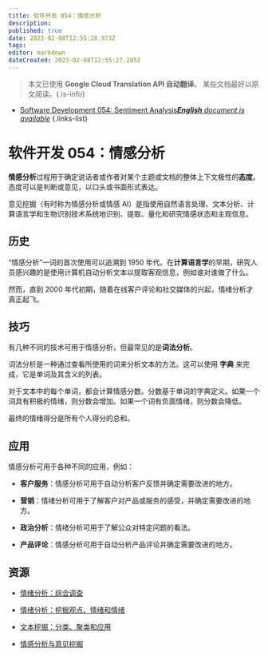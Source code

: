 ```yaml
---
title: 软件开发 054：情感分析
description: 
published: true
date: 2023-02-08T12:55:28.973Z
tags: 
editor: markdown
dateCreated: 2023-02-08T12:55:27.285Z
---
```


> 本文已使用 **Google Cloud Translation API 自动翻译**。
某些文档最好以原文阅读。{.is-info}



- [Software Development 054: Sentiment Analysis***English** document is available*](/en/Knowledge-base/Software-Development/Learning/software-development-054-sentiment-analysis)
{.links-list}


# 软件开发 054：情感分析

**情感分析**过程用于确定说话者或作者对某个主题或文档的整体上下文极性的**态度**。态度可以是判断或意见，以口头或书面形式表达。

意见挖掘（有时称为情感分析或情感 AI）是指使用自然语言处理、文本分析、计算语言学和生物识别技术系统地识别、提取、量化和研究情感状态和主观信息。

## 历史

“情感分析”一词的首次使用可以追溯到 1950 年代。在**计算语言学**的早期，研究人员感兴趣的是使用计算机自动分析文本以提取客观信息，例如谁对谁做了什么。

然而，直到 2000 年代初期，随着在线客户评论和社交媒体的兴起，情绪分析才真正起飞。

## 技巧

有几种不同的技术可用于情感分析，但最常见的是**词法分析**。

词法分析是一种通过查看所使用的词来分析文本的方法。这可以使用 **字典** 来完成，它是单词及其含义的列表。

对于文本中的每个单词，都会计算情感分数。分数基于单词的字典定义。如果一个词具有积极的情绪，则分数会增加。如果一个词有负面情绪，则分数会降低。

最终的情绪得分是所有个人得分的总和。

## 应用

情感分析可用于各种不同的应用，例如：

- **客户服务**：情感分析可用于自动分析客户反馈并确定需要改进的地方。

- **营销**：情绪分析可用于了解客户对产品或服务的感受，并确定需要改进的地方。

- **政治分析**：情绪分析可用于了解公众对特定问题的看法。

- **产品评论**：情感分析可用于自动分析产品评论并确定需要改进的地方。

## 资源

- [情绪分析：综合调查](https://arxiv.org/abs/1801.07860)

- [情绪分析：挖掘观点、情绪和情绪](https://dl.acm.org/citation.cfm?id=1658199)

- [文本挖掘：分类、聚类和应用](https://www.springer.com/us/book/9781461468761)

- [情感分析与意见挖掘](https://nlp.stanford.edu/IR-book/html/htmledition/sentiment-analysis-and-opinion-mining-1.html)